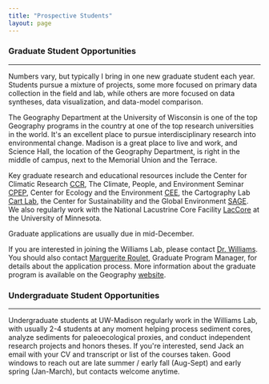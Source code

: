 ```yaml
---
title: "Prospective Students"
layout: page
---
```


### Graduate Student Opportunities
<hr>

Numbers vary, but typically I bring in one new graduate student each year.  Students pursue a mixture of projects, some more focused on primary data collection in the field and lab, while others are more focused on data syntheses, data visualization, and data-model comparison.

The Geography Department at the University of Wisconsin is one of the top Geography programs in the country at one of the top research universities in the world.  It's an excellent place to pursue interdisciplinary research into environmental change. Madison is a great place to live and work, and Science Hall, the location of the Geography Department, is right in the middle of campus, next to the Memorial Union and the Terrace.

Key graduate research and educational resources include the Center for Climatic Research [CCR](http://nelson.wisc.edu/ccr/index.php), The Climate, People, and Environment Seminar [CPEP](https://nelson.wisc.edu/ccr/events/seminars.php), Center for Ecology and the Environment [CEE](ecology.wisc.edu), the Cartography Lab [Cart Lab](http://www.geography.wisc.edu/cartography/), the Center for Sustainability and the Global Environment [SAGE](http://nelson.wisc.edu/sage/).  We also regularly work with the National Lacustrine Core Facility [LacCore](http://lrc.geo.umn.edu/laccore/) at the University of Minnesota.

Graduate applications are usually due in mid-December.  

If you are interested in joining the Williams Lab, please contact [Dr. Williams](mailto:jwwilliams1@wisc.edu). You should also contact [Marguerite Roulet](mailto:maroulet@wisc.edu), Graduate Program Manager, for details about the application process.  More information about the graduate program is available on the Geography [website](https://geography.wisc.edu/research-graduate-programs/prospective-graduate-students/).

### Undergraduate Student Opportunities
<hr>
Undergraduate students at UW-Madison regularly work in the Williams Lab, with usually 2-4 students at any moment helping process sediment cores, analyze sediments for paleoecological proxies, and conduct independent research projects and honors theses.  If you're interested, send Jack an email with your CV and transcript or list of the courses taken.  Good windows to reach out are late summer / early fall (Aug-Sept) and early spring (Jan-March), but contacts welcome anytime.
